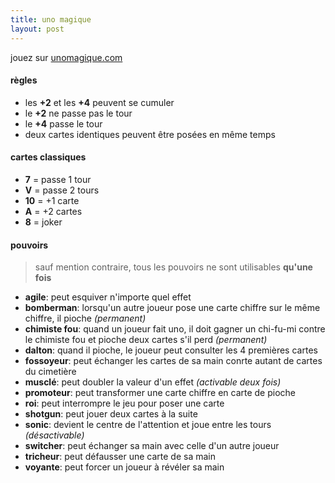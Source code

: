 ```yaml
---
title: uno magique
layout: post
---
```


jouez sur [unomagique.com](unomagique.com)

#### règles

- les **+2** et les **+4** peuvent se cumuler
- le **+2** ne passe pas le tour
- le **+4** passe le tour
- deux cartes identiques peuvent être posées en même temps

#### cartes classiques

- **7** = passe 1 tour
- **V** = passe 2 tours
- **10** = +1 carte
- **A** = +2 cartes
- **8** = joker

#### pouvoirs

> sauf mention contraire, tous les pouvoirs ne sont utilisables **qu'une fois**

- **agile**: peut esquiver n'importe quel effet 
- **bomberman**: lorsqu'un autre joueur pose une carte chiffre sur le même chiffre, il pioche *(permanent)*
- **chimiste fou**: quand un joueur fait uno, il doit gagner un chi-fu-mi contre le chimiste fou et pioche deux cartes s'il perd *(permanent)*
- **dalton**: quand il pioche, le joueur peut consulter les 4 premières cartes
- **fossoyeur**: peut échanger les cartes de sa main conrte autant de cartes du cimetière
- **musclé**: peut doubler la valeur d'un effet *(activable deux fois)*
- **promoteur**: peut transformer une carte chiffre en carte de pioche
- **roi**: peut interrompre le jeu pour poser une carte
- **shotgun**: peut jouer deux cartes à la suite
- **sonic**: devient le centre de l'attention et joue entre les tours *(désactivable)*
- **switcher**: peut échanger sa main avec celle d'un autre joueur
- **tricheur**: peut défausser une carte de sa main
- **voyante**: peut forcer un joueur à révéler sa main

